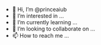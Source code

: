 - 👋 Hi, I’m @princeaiub
- 👀 I’m interested in ...
- 🌱 I’m currently learning ...
- 💞️ I’m looking to collaborate on ...
- 📫 How to reach me ...

<!---
princeaiub/princeaiub is a ✨ special ✨ repository because its `README.md` (this file) appears on your GitHub profile.
You can click the Preview link to take a look at your changes.
--->
